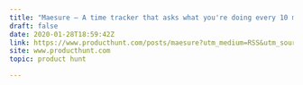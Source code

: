 ```yaml
---
title: "Maesure — A time tracker that asks what you're doing every 10 minutes"
draft: false
date: 2020-01-28T18:59:42Z
link: https://www.producthunt.com/posts/maesure?utm_medium=RSS&utm_source=hune
site: www.producthunt.com
topic: product hunt  

---
```

